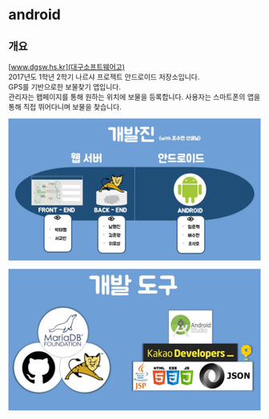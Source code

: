 # android
## 개요
[www.dgsw.hs.kr](대구소프트웨어고) <br> 2017년도 1학년 2학기 나르샤 프로젝트 안드로이드 저장소입니다. <br>
GPS를 기반으로한 보물찾기 앱입니다. <br>
관리자는 왭페이지를 통해 원하는 위치에 보물을 등록합니다. 사용자는 스마트폰의 앱을 통해 직접 뛰어다니며 보물을 찾습니다. <br>

![1](./2017.12.24%20부자가%20될꺼야%20발표자료4/슬라이드4.JPG)

![2](./2017.12.24%20부자가%20될꺼야%20발표자료4/슬라이드5.JPG)
